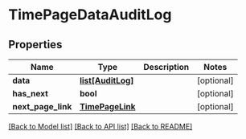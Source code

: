 # TimePageDataAuditLog

## Properties
Name | Type | Description | Notes
------------ | ------------- | ------------- | -------------
**data** | [**list[AuditLog]**](AuditLog.md) |  | [optional] 
**has_next** | **bool** |  | [optional] 
**next_page_link** | [**TimePageLink**](TimePageLink.md) |  | [optional] 

[[Back to Model list]](../README.md#documentation-for-models) [[Back to API list]](../README.md#documentation-for-api-endpoints) [[Back to README]](../README.md)


